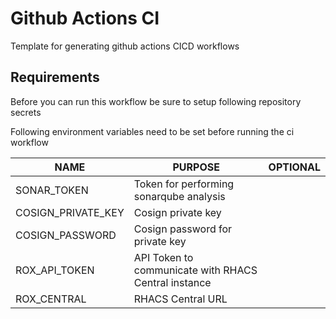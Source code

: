 # Github Actions CI 
Template for generating github actions CICD workflows

## Requirements 
Before you can run this workflow be sure to setup following repository secrets

Following environment variables need to be set before running the ci workflow

| NAME                  | PURPOSE                                               | OPTIONAL  |
| -----                 | -------                                               | --------  |
| SONAR_TOKEN           | Token for performing sonarqube analysis               |           | 
| COSIGN_PRIVATE_KEY    | Cosign private key                                    |           |
| COSIGN_PASSWORD       | Cosign password for private key                       |           |
| ROX_API_TOKEN         | API Token to communicate with RHACS Central instance  |           |
| ROX_CENTRAL           | RHACS Central URL                                     |           |









